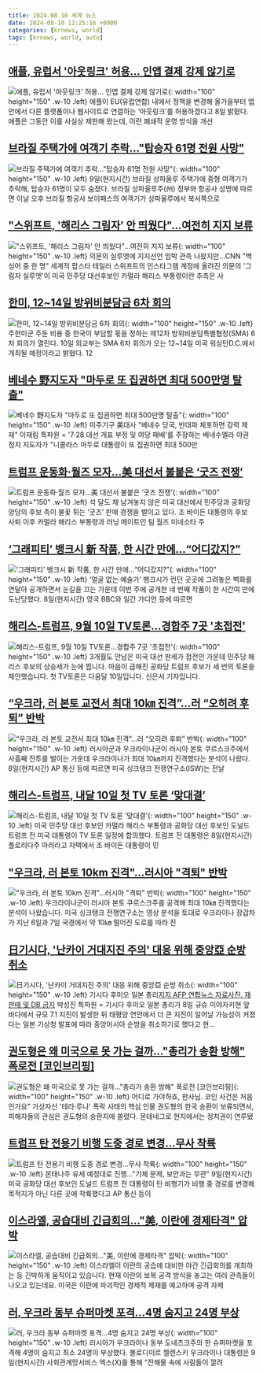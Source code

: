 ```yaml
---
title: 2024.08.10 세계 뉴스
date: 2024-08-10 12:25:16 +0900
categories: [krnews, world]
tags: [krnews, world, auto]
---
```

## [애플, 유럽서 '아웃링크' 허용... 인앱 결제 강제 않기로](https://n.news.naver.com/mnews/article/023/0003851756)

![애플, 유럽서 '아웃링크' 허용... 인앱 결제 강제 않기로](https://mimgnews.pstatic.net/image/origin/023/2024/08/10/3851756.jpg?type=nf220_150){: width="100" height="150" .w-10 .left}
애플이 EU(유럽연합) 내에서 정책을 변경해 올가을부터 앱 안에서 다른 플랫폼이나 웹사이트로 연결하는 ‘아웃링크’를 허용하겠다고 8일 밝혔다. 애플은 그동안 이를 사실상 제한해 왔는데, 이런 폐쇄적 운영 방식을 개선

## [브라질 주택가에 여객기 추락…"탑승자 61명 전원 사망"](https://n.news.naver.com/mnews/article/366/0001011015)

![브라질 주택가에 여객기 추락…"탑승자 61명 전원 사망"](https://mimgnews.pstatic.net/image/origin/366/2024/08/10/1011015.jpg?type=nf220_150){: width="100" height="150" .w-10 .left}
9일(현지시간) 브라질 상파울루 주택가에 중형 여객기가 추락해, 탑승자 61명이 모두 숨졌다. 브라질 상파울루주(州) 정부와 항공사 성명에 따르면 이날 오후 브라질 항공사 보이패스의 여객기가 상파울루에서 북서쪽으로

## ["스위프트, '해리스 그림자' 안 띄웠다"…여전히 지지 보류](https://n.news.naver.com/mnews/article/001/0014866236)

!["스위프트, '해리스 그림자' 안 띄웠다"…여전히 지지 보류](https://mimgnews.pstatic.net/image/origin/001/2024/08/09/14866236.jpg?type=nf220_150){: width="100" height="150" .w-10 .left}
의문의 실루엣에 지지선언 임박 관측 나왔지만…CNN "백싱어 중 한 명" 세계적 팝스타 테일러 스위프트의 인스타그램 계정에 올려진 의문의 '그림자 실루엣'이 미국 민주당 대선후보인 카멀라 해리스 부통령이란 추측은 사

## [한미, 12~14일 방위비분담금 6차 회의](https://n.news.naver.com/mnews/article/003/0012720883)

![한미, 12~14일 방위비분담금 6차 회의](https://mimgnews.pstatic.net/image/origin/003/2024/08/10/12720883.jpg?type=nf220_150){: width="100" height="150" .w-10 .left}
주한미군 주둔 비용 중 한국이 부담할 몫을 정하는 제12차 방위비분담특별협정(SMA) 6차 회의가 열린다. 10일 외교부는 SMA 6차 회의가 오는 12~14일 미국 워싱턴D.C.에서 개최될 예정이라고 밝혔다. 12

## [베네수 野지도자 "마두로 또 집권하면 최대 500만명 탈출"](https://n.news.naver.com/mnews/article/001/0014864963)

![베네수 野지도자 "마두로 또 집권하면 최대 500만명 탈출"](https://mimgnews.pstatic.net/image/origin/001/2024/08/09/14864963.jpg?type=nf220_150){: width="100" height="150" .w-10 .left}
미주기구 美대사 "베네수 당국, 반대파 체포하면 강력 제재" 이재림 특파원 = '7·28 대선 개표 부정 및 여당 패배'를 주장하는 베네수엘라 야권 정치 지도자가 "니콜라스 마두로 대통령이 또 집권하면 최대 500만

## [트럼프 운동화·월즈 모자…美 대선서 불붙은 ‘굿즈 전쟁’](https://n.news.naver.com/mnews/article/016/0002348027)

![트럼프 운동화·월즈 모자…美 대선서 불붙은 ‘굿즈 전쟁’](https://mimgnews.pstatic.net/image/origin/016/2024/08/10/2348027.jpg?type=nf220_150){: width="100" height="150" .w-10 .left}
석 달도 채 남겨놓지 않은 미국 대선에서 민주당과 공화당 양당의 후보 측이 불꽃 튀는 ‘굿즈’ 판매 경쟁을 벌이고 있다. 조 바이든 대통령의 후보 사퇴 이후 카멀라 해리스 부통령과 러닝 메이트인 팀 월즈 미네소타 주

## [‘그래피티’ 뱅크시 新 작품, 한 시간 만에…“어디갔지?”](https://n.news.naver.com/mnews/article/022/0003958646)

![‘그래피티’ 뱅크시 新 작품, 한 시간 만에…“어디갔지?”](https://mimgnews.pstatic.net/image/origin/022/2024/08/09/3958646.jpg?type=nf220_150){: width="100" height="150" .w-10 .left}
‘얼굴 없는 예술가’ 뱅크시가 런던 곳곳에 그려놓은 벽화를 연달아 공개하면서 눈길을 끄는 가운데 이번 주에 공개한 네 번째 작품이 한 시간여 만에 도난당했다. 8일(현지시간) 영국 BBC와 일간 가디언 등에 따르면

## [해리스-트럼프, 9월 10일 TV토론…경합주 7곳 '초접전'](https://n.news.naver.com/mnews/article/448/0000471219)

![해리스-트럼프, 9월 10일 TV토론…경합주 7곳 '초접전'](https://mimgnews.pstatic.net/image/origin/448/2024/08/09/471219.jpg?type=nf220_150){: width="100" height="150" .w-10 .left}
3개월도 안남은 미국 대선 판세가 접전인 가운데 민주당 해리스 후보의 상승세가 눈에 띕니다. 마음이 급해진 공화당 트럼프 후보가 세 번의 토론을 제안했습니다. 첫 TV토론은 다음달 10일입니다. 신은서 기자입니다.

## [“우크라, 러 본토 교전서 최대 10㎞ 진격”…러 “오히려 후퇴” 반박](https://n.news.naver.com/mnews/article/016/0002347564)

![“우크라, 러 본토 교전서 최대 10㎞ 진격”…러 “오히려 후퇴” 반박](https://mimgnews.pstatic.net/image/origin/016/2024/08/09/2347564.jpg?type=nf220_150){: width="100" height="150" .w-10 .left}
러시아군과 우크라이나군이 러시아 본토 쿠르스크주에서 사흘째 전투를 벌이는 가운데 우크라이나가 최대 10㎞까지 진격했다는 분석이 나왔다. 8일(현지시간) AP 통신 등에 따르면 미국 싱크탱크 전쟁연구소(ISW)는 전날

## [해리스-트럼프, 내달 10일 첫 TV 토론 ‘맞대결’](https://n.news.naver.com/mnews/article/005/0001716930)

![해리스-트럼프, 내달 10일 첫 TV 토론 ‘맞대결’](https://mimgnews.pstatic.net/image/origin/005/2024/08/10/1716930.jpg?type=nf220_150){: width="100" height="150" .w-10 .left}
미국 민주당 대선 후보인 카멀라 해리스 부통령과 공화당 대선 후보인 도널드 트럼프 전 미국 대통령이 TV 토론 일정에 합의했다. 트럼프 전 대통령은 8일(현지시간) 플로리다주 마러라고 자택에서 조 바이든 대통령이 민

## ["우크라, 러 본토 10km 진격"...러시아 "격퇴" 반박](https://n.news.naver.com/mnews/article/052/0002072043)

!["우크라, 러 본토 10km 진격"...러시아 "격퇴" 반박](https://mimgnews.pstatic.net/image/origin/052/2024/08/09/2072043.jpg?type=nf220_150){: width="100" height="150" .w-10 .left}
우크라이나군이 러시아 본토 쿠르스크주를 공격해 최대 10㎞ 진격했다는 분석이 나왔습니다. 미국 싱크탱크 전쟁연구소는 영상 분석을 토대로 우크라이나 장갑차가 지난 6일과 7일 국경에서 약 10㎞ 떨어진 도로를 따라 진

## [日기시다, '난카이 거대지진 주의' 대응 위해 중앙亞 순방 취소](https://n.news.naver.com/mnews/article/001/0014865878)

![日기시다, '난카이 거대지진 주의' 대응 위해 중앙亞 순방 취소](https://mimgnews.pstatic.net/image/origin/001/2024/08/09/14865878.jpg?type=nf220_150){: width="100" height="150" .w-10 .left}
기시다 후미오 일본 총리[지지 AFP 연합뉴스 자료사진. 재판매 및 DB 금지](도쿄=연합뉴스) 박성진 특파원 = 기시다 후미오 일본 총리가 8일 규슈 미야자키현 앞바다에서 규모 7.1 지진이 발생한 뒤 태평양 연안에서 더 큰 지진이 일어날 가능성이 커졌다는 일본 기상청 발표에 따라 중앙아시아 순방을 취소하기로 했다고 현...

## [권도형은 왜 미국으로 못 가는 걸까..."총리가 송환 방해" 폭로전 [코인브리핑]](https://n.news.naver.com/mnews/article/014/0005225694)

![권도형은 왜 미국으로 못 가는 걸까..."총리가 송환 방해" 폭로전 [코인브리핑]](https://mimgnews.pstatic.net/image/origin/014/2024/08/09/5225694.jpg?type=nf220_150){: width="100" height="150" .w-10 .left}
어디로 가야하죠, 판사님. 코인 사건은 처음인가요" 가상자산 '테라·루나' 폭락 사태의 핵심 인물 권도형의 한국 송환이 보류되면서, 피해자들의 관심은 권도형의 송환지에 쏠렸다. 몬테네그로 현지에서는 정치권이 연루됐

## [트럼프 탄 전용기 비행 도중 경로 변경…무사 착륙](https://n.news.naver.com/mnews/article/001/0014867240)

![트럼프 탄 전용기 비행 도중 경로 변경…무사 착륙](https://mimgnews.pstatic.net/image/origin/001/2024/08/10/14867240.jpg?type=nf220_150){: width="100" height="150" .w-10 .left}
몬태나주 유세 예정대로 진행…"기체 문제, 보안과는 무관" 9일(현지시간) 미국 공화당 대선 후보인 도널드 트럼프 전 대통령이 탄 비행기가 비행 중 경로를 변경해 목적지가 아닌 다른 곳에 착륙했다고 AP 통신 등이

## [이스라엘, 공습대비 긴급회의…"美, 이란에 경제타격" 압박](https://n.news.naver.com/mnews/article/422/0000675584)

![이스라엘, 공습대비 긴급회의…"美, 이란에 경제타격" 압박](https://mimgnews.pstatic.net/image/origin/422/2024/08/09/675584.jpg?type=nf220_150){: width="100" height="150" .w-10 .left}
이스라엘이 이란의 공습에 대비한 야간 긴급회의를 개최하는 등 긴박하게 움직이고 있습니다. 현재 이란의 보복 공격 방식을 놓고는 여러 관측들이 나오고 있는데요. 미국은 이란에 파괴적인 경제적 제재를 예고하며 공격 자제

## [러, 우크라 동부 슈퍼마켓 포격…4명 숨지고 24명 부상](https://n.news.naver.com/mnews/article/421/0007721772)

![러, 우크라 동부 슈퍼마켓 포격…4명 숨지고 24명 부상](https://mimgnews.pstatic.net/image/origin/421/2024/08/09/7721772.jpg?type=nf220_150){: width="100" height="150" .w-10 .left}
러시아가 우크라이나 동부 도네츠크주의 한 슈퍼마켓을 포격해 4명이 숨지고 최소 24명이 부상했다. 볼로디미르 젤렌스키 우크라이나 대통령은 9일(현지시간) 사회관계망서비스 엑스(X)를 통해 "잔해물 속에 사람들이 깔려

